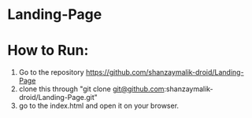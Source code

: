 # Landing-Page


# How to Run:

1. Go to the repository https://github.com/shanzaymalik-droid/Landing-Page 
2. clone this through "git clone git@github.com:shanzaymalik-droid/Landing-Page.git"
3. go to the index.html and open it on your browser.